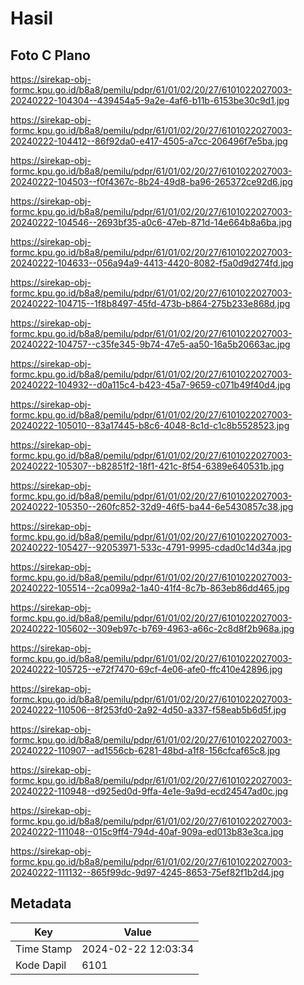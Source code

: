# Hasil

## Foto C Plano

https://sirekap-obj-formc.kpu.go.id/b8a8/pemilu/pdpr/61/01/02/20/27/6101022027003-20240222-104304--439454a5-9a2e-4af6-b11b-6153be30c9d1.jpg

https://sirekap-obj-formc.kpu.go.id/b8a8/pemilu/pdpr/61/01/02/20/27/6101022027003-20240222-104412--86f92da0-e417-4505-a7cc-206496f7e5ba.jpg

https://sirekap-obj-formc.kpu.go.id/b8a8/pemilu/pdpr/61/01/02/20/27/6101022027003-20240222-104503--f0f4367c-8b24-49d8-ba96-265372ce92d6.jpg

https://sirekap-obj-formc.kpu.go.id/b8a8/pemilu/pdpr/61/01/02/20/27/6101022027003-20240222-104546--2693bf35-a0c6-47eb-871d-14e664b8a6ba.jpg

https://sirekap-obj-formc.kpu.go.id/b8a8/pemilu/pdpr/61/01/02/20/27/6101022027003-20240222-104633--056a94a9-4413-4420-8082-f5a0d9d274fd.jpg

https://sirekap-obj-formc.kpu.go.id/b8a8/pemilu/pdpr/61/01/02/20/27/6101022027003-20240222-104715--1f8b8497-45fd-473b-b864-275b233e868d.jpg

https://sirekap-obj-formc.kpu.go.id/b8a8/pemilu/pdpr/61/01/02/20/27/6101022027003-20240222-104757--c35fe345-9b74-47e5-aa50-16a5b20663ac.jpg

https://sirekap-obj-formc.kpu.go.id/b8a8/pemilu/pdpr/61/01/02/20/27/6101022027003-20240222-104932--d0a115c4-b423-45a7-9659-c071b49f40d4.jpg

https://sirekap-obj-formc.kpu.go.id/b8a8/pemilu/pdpr/61/01/02/20/27/6101022027003-20240222-105010--83a17445-b8c6-4048-8c1d-c1c8b5528523.jpg

https://sirekap-obj-formc.kpu.go.id/b8a8/pemilu/pdpr/61/01/02/20/27/6101022027003-20240222-105307--b82851f2-18f1-421c-8f54-6389e640531b.jpg

https://sirekap-obj-formc.kpu.go.id/b8a8/pemilu/pdpr/61/01/02/20/27/6101022027003-20240222-105350--260fc852-32d9-46f5-ba44-6e5430857c38.jpg

https://sirekap-obj-formc.kpu.go.id/b8a8/pemilu/pdpr/61/01/02/20/27/6101022027003-20240222-105427--92053971-533c-4791-9995-cdad0c14d34a.jpg

https://sirekap-obj-formc.kpu.go.id/b8a8/pemilu/pdpr/61/01/02/20/27/6101022027003-20240222-105514--2ca099a2-1a40-41f4-8c7b-863eb86dd465.jpg

https://sirekap-obj-formc.kpu.go.id/b8a8/pemilu/pdpr/61/01/02/20/27/6101022027003-20240222-105602--309eb97c-b769-4963-a66c-2c8d8f2b968a.jpg

https://sirekap-obj-formc.kpu.go.id/b8a8/pemilu/pdpr/61/01/02/20/27/6101022027003-20240222-105725--e72f7470-69cf-4e06-afe0-ffc410e42896.jpg

https://sirekap-obj-formc.kpu.go.id/b8a8/pemilu/pdpr/61/01/02/20/27/6101022027003-20240222-110506--8f253fd0-2a92-4d50-a337-f58eab5b6d5f.jpg

https://sirekap-obj-formc.kpu.go.id/b8a8/pemilu/pdpr/61/01/02/20/27/6101022027003-20240222-110907--ad1556cb-6281-48bd-a1f8-156cfcaf65c8.jpg

https://sirekap-obj-formc.kpu.go.id/b8a8/pemilu/pdpr/61/01/02/20/27/6101022027003-20240222-110948--d925ed0d-9ffa-4e1e-9a9d-ecd24547ad0c.jpg

https://sirekap-obj-formc.kpu.go.id/b8a8/pemilu/pdpr/61/01/02/20/27/6101022027003-20240222-111048--015c9ff4-794d-40af-909a-ed013b83e3ca.jpg

https://sirekap-obj-formc.kpu.go.id/b8a8/pemilu/pdpr/61/01/02/20/27/6101022027003-20240222-111132--865f99dc-9d97-4245-8653-75ef82f1b2d4.jpg


## Metadata

| Key        | Value               |
| ---------- | ------------------- |
| Time Stamp | 2024-02-22 12:03:34 |
| Kode Dapil | 6101                |



